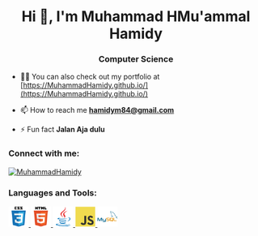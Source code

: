 <h1 align="center">Hi 👋, I'm Muhammad HMu'ammal Hamidy</h1>
<h3 align="center"> Computer Science</h3>


- 👨‍💻 You can also check out my portfolio at [https://MuhammadHamidy.github.io/](https://MuhammadHamidy.github.io/)

- 📫 How to reach me **hamidym84@gmail.com**

- ⚡ Fun fact **Jalan Aja dulu**

<h3 align="left">Connect with me:</h3>
<p align="left">

<a href="https://www.instagram.com/hamm_id8/profilecard/?igsh=cDBsaGJ0ZGh0cGlz" target="blank"><img align="center" src="https://cdn.jsdelivr.net/npm/simple-icons@3.0.1/icons/instagram.svg" alt="MuhammadHamidy" height="30" width="40" /></a>

</p>

<h3 align="left">Languages and Tools:</h3>
<p align="left"><a href="https://www.w3schools.com/css/" target="_blank" rel="noreferrer"> <img src="https://raw.githubusercontent.com/devicons/devicon/master/icons/css3/css3-original-wordmark.svg" alt="css3" width="40" height="40"/> </a> <a href="https://www.w3.org/html/" target="_blank" rel="noreferrer"> <img src="https://raw.githubusercontent.com/devicons/devicon/master/icons/html5/html5-original-wordmark.svg" alt="html5" width="40" height="40"/> </a> <a href="https://www.java.com" target="_blank" rel="noreferrer"> <img src="https://raw.githubusercontent.com/devicons/devicon/master/icons/java/java-original.svg" alt="java" width="40" height="40"/> </a> <a href="https://developer.mozilla.org/en-US/docs/Web/JavaScript" target="_blank" rel="noreferrer"> <img src="https://raw.githubusercontent.com/devicons/devicon/master/icons/javascript/javascript-original.svg" alt="javascript" width="40" height="40"/> </a> <a href="https://www.mysql.com/" target="_blank" rel="noreferrer"> <img src="https://raw.githubusercontent.com/devicons/devicon/master/icons/mysql/mysql-original-wordmark.svg" alt="mysql" width="40" height="40"/> </a>  </p>
